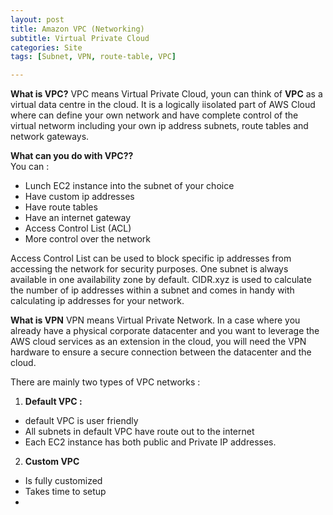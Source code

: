 ```yaml
---
layout: post
title: Amazon VPC (Networking)
subtitle: Virtual Private Cloud
categories: Site
tags: [Subnet, VPN, route-table, VPC]

---
```


**What is VPC?**
VPC means Virtual Private Cloud, youn can think of **VPC** as a virtual data centre in the cloud. It is a logically iisolated part of AWS Cloud where can define your own network and have complete control of the virtual networm including your own ip address subnets, route tables and network gateways. <br/>

**What can you do with VPC??** <br/>
You can : <br/>
- Lunch EC2 instance into the subnet of your choice
- Have custom ip addresses 
- Have route tables
- Have an internet gateway
- Access Control List (ACL)
- More control over the network

Access Control List can be used to block specific ip addresses  from accessing the network for security purposes.
One subnet is always available in one availability zone by default.
CIDR.xyz is used to calculate the number of ip addresses within a subnet and comes in handy with calculating ip addresses for your network.

**What is VPN**
VPN means Virtual Private Network. In a case where you already have a physical corporate datacenter and you want to leverage the AWS cloud services as an extension in the cloud, you will need the VPN hardware to ensure a secure connection between the datacenter and the cloud.

There are mainly two types of VPC networks : <br/>
1. **Default VPC :**
- default VPC is user friendly
- All subnets in default VPC have route out to the internet 
- Each EC2 instance has both public and Private IP addresses.

2. **Custom VPC**
- Is fully customized 
- Takes time to setup
- 
